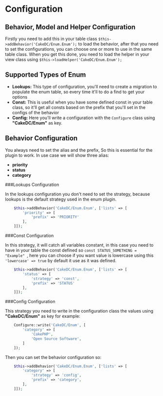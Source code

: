 Configuration
=============

Behavior, Model and Helper Configuration
--------------------------------

Firstly you need to add this in your table class ```$this->addBehavior('CakeDC/Enum.Enum');``` to load the behavior, after that you need to set the configurations, you can choose one or more to use in the same table class. When you get this done, you need to load the helper in your view class using ```$this->loadHelper('CakeDC/Enum.Enum');```

Supported Types of Enum
--------------------------------

* **Lookups:** This type of configuration, you'll need to create a migration to populate the enum table, so every time it'll to do a find to get your options
* **Const:** This is useful when you have some defined const in your table class, so it'll get all consts based on the prefix that you'll set in the configs of the behavior
* **Config:** Here you'll write a configuration with the ```Configure``` class using **"CakeDC/Enum"** as key.

Behavior Configuration
-----------------------
You always need to set the alias and the prefix, So this is essential for the plugin to work. In use case we will show three alias: 

* **priority**
* **status**
* **category**

###Lookups Configuration

In the lookups configuration you don't need to set the strategy, because lookups is the default strategy used in the enum plugin.

```php
    $this->addBehavior('CakeDC/Enum.Enum', ['lists' => [
        'priority' => [
            'prefix' => 'PRIORITY'  
        ],
    ]]);
```

###Const Configuration

In this strategy, it will catch all variables constant, in this case you need to have in your table the const defined so ```const STATUS_SOMETHING = "Example" ```, here you can choose if you want value is lowercase using this ``` 'lowercase' => true ``` by default it use as it was defined.

```php
    $this->addBehavior('CakeDC/Enum.Enum', ['lists' => [
        'status' => [
            'strategy' => 'const',
            'prefix' => 'STATUS'
        ],
    ]]);
```

###Config Configuration

This strategy you need to write in the configuration class the values using **"CakeDC/Enum"** as key for example: 

```php
    Configure::write('CakeDC/Enum', [
        'category' => [
            'CakePHP',
            'Open Source Software',
        ]
    ]);
```
Then you can set the behavior configuration so: 

```php
    $this->addBehavior('CakeDC/Enum.Enum', ['lists' => [
        'category' => [
            'strategy' => 'config',
            'prefix' => 'category',
        ],
    ]]);
```